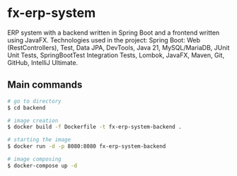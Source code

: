 # fx-erp-system

ERP system with a backend written in Spring Boot and a frontend written using JavaFX. Technologies used in the project:
Spring Boot: Web (RestControllers), Test, Data JPA, DevTools, Java 21, MySQL/MariaDB, JUnit Unit Tests, SpringBootTest
Integration Tests, Lombok, JavaFX, Maven, Git, GitHub, IntelliJ Ultimate.

## Main commands

```bash
# go to directory
$ cd backend

# image creation
$ docker build -f Dockerfile -t fx-erp-system-backend .

# starting the image
$ docker run -d -p 8080:8080 fx-erp-system-backend

# image composing
$ docker-compose up -d
```
